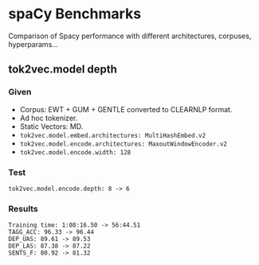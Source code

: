 # spaCy Benchmarks

Comparison of Spacy performance with different architectures, corpuses, hyperparams...

## tok2vec.model depth

### Given

- Corpus: EWT + GUM + GENTLE converted to CLEARNLP format.
- Ad hoc tokenizer.
- Static Vectors: MD.
- `tok2vec.model.embed.architectures: MultiHashEmbed.v2`
- `tok2vec.model.encode.architectures: MaxoutWindowEncoder.v2`
- `tok2vec.model.encode.width: 128`

### Test

```
tok2vec.model.encode.depth: 8 -> 6
```

### Results

```
Training time: 1:08:16.50 -> 56:44.51
TAGG_ACC: 96.33 -> 96.44
DEP_UAS: 89.61 -> 89.53
DEP_LAS: 87.38 -> 87.22
SENTS_F: 80.92 -> 81.32
```

